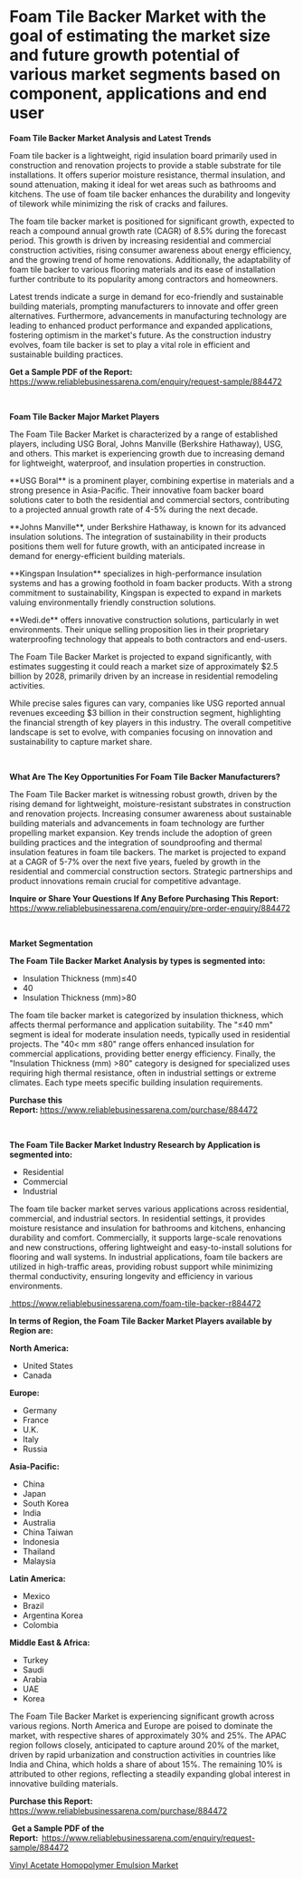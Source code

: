<p><h1>Foam Tile Backer Market with the goal of estimating the market size and future growth potential of various market segments based on component, applications and end user</h1></p><p><strong>Foam Tile Backer Market Analysis and Latest Trends</strong></p>
<p><p>Foam tile backer is a lightweight, rigid insulation board primarily used in construction and renovation projects to provide a stable substrate for tile installations. It offers superior moisture resistance, thermal insulation, and sound attenuation, making it ideal for wet areas such as bathrooms and kitchens. The use of foam tile backer enhances the durability and longevity of tilework while minimizing the risk of cracks and failures.</p><p>The foam tile backer market is positioned for significant growth, expected to reach a compound annual growth rate (CAGR) of 8.5% during the forecast period. This growth is driven by increasing residential and commercial construction activities, rising consumer awareness about energy efficiency, and the growing trend of home renovations. Additionally, the adaptability of foam tile backer to various flooring materials and its ease of installation further contribute to its popularity among contractors and homeowners.</p><p>Latest trends indicate a surge in demand for eco-friendly and sustainable building materials, prompting manufacturers to innovate and offer green alternatives. Furthermore, advancements in manufacturing technology are leading to enhanced product performance and expanded applications, fostering optimism in the market's future. As the construction industry evolves, foam tile backer is set to play a vital role in efficient and sustainable building practices.</p></p>
<p><strong>Get a Sample PDF of the Report:&nbsp;</strong> <a href="https://www.reliablebusinessarena.com/enquiry/request-sample/884472?utm_campaign=2189&utm_medium=2&utm_source=Github&utm_content=ia&utm_term=01042025&utm_id=foam-tile-backer">https://www.reliablebusinessarena.com/enquiry/request-sample/884472</a></p>
<p>&nbsp;</p>
<p><strong>Foam Tile Backer Major Market Players</strong></p>
<p><p>The Foam Tile Backer Market is characterized by a range of established players, including USG Boral, Johns Manville (Berkshire Hathaway), USG, and others. This market is experiencing growth due to increasing demand for lightweight, waterproof, and insulation properties in construction. </p><p>**USG Boral** is a prominent player, combining expertise in materials and a strong presence in Asia-Pacific. Their innovative foam backer board solutions cater to both the residential and commercial sectors, contributing to a projected annual growth rate of 4-5% during the next decade.</p><p>**Johns Manville**, under Berkshire Hathaway, is known for its advanced insulation solutions. The integration of sustainability in their products positions them well for future growth, with an anticipated increase in demand for energy-efficient building materials.</p><p>**Kingspan Insulation** specializes in high-performance insulation systems and has a growing foothold in foam backer products. With a strong commitment to sustainability, Kingspan is expected to expand in markets valuing environmentally friendly construction solutions.</p><p>**Wedi.de** offers innovative construction solutions, particularly in wet environments. Their unique selling proposition lies in their proprietary waterproofing technology that appeals to both contractors and end-users. </p><p>The Foam Tile Backer Market is projected to expand significantly, with estimates suggesting it could reach a market size of approximately $2.5 billion by 2028, primarily driven by an increase in residential remodeling activities.</p><p>While precise sales figures can vary, companies like USG reported annual revenues exceeding $3 billion in their construction segment, highlighting the financial strength of key players in this industry. The overall competitive landscape is set to evolve, with companies focusing on innovation and sustainability to capture market share.</p></p>
<p>&nbsp;</p>
<p><strong>What Are The Key Opportunities For Foam Tile Backer Manufacturers?</strong></p>
<p><p>The Foam Tile Backer market is witnessing robust growth, driven by the rising demand for lightweight, moisture-resistant substrates in construction and renovation projects. Increasing consumer awareness about sustainable building materials and advancements in foam technology are further propelling market expansion. Key trends include the adoption of green building practices and the integration of soundproofing and thermal insulation features in foam tile backers. The market is projected to expand at a CAGR of 5-7% over the next five years, fueled by growth in the residential and commercial construction sectors. Strategic partnerships and product innovations remain crucial for competitive advantage.</p></p>
<p><strong>Inquire or Share Your Questions If Any Before Purchasing This Report:</strong> <a href="https://www.reliablebusinessarena.com/enquiry/pre-order-enquiry/884472?utm_campaign=2189&utm_medium=2&utm_source=Github&utm_content=ia&utm_term=01042025&utm_id=foam-tile-backer">https://www.reliablebusinessarena.com/enquiry/pre-order-enquiry/884472</a></p>
<p>&nbsp;</p>
<p><strong>Market Segmentation</strong></p>
<p><strong>The Foam Tile Backer Market Analysis by types is segmented into:</strong></p>
<p><ul><li>Insulation Thickness (mm)≤40</li><li>40<Insulation Thickness (mm)≤80</li><li>Insulation Thickness (mm)>80</li></ul></p>
<p><p>The foam tile backer market is categorized by insulation thickness, which affects thermal performance and application suitability. The "≤40 mm" segment is ideal for moderate insulation needs, typically used in residential projects. The "40< mm ≤80" range offers enhanced insulation for commercial applications, providing better energy efficiency. Finally, the "Insulation Thickness (mm) >80" category is designed for specialized uses requiring high thermal resistance, often in industrial settings or extreme climates. Each type meets specific building insulation requirements.</p></p>
<p><strong>Purchase this Report:&nbsp;</strong><a href="https://www.reliablebusinessarena.com/purchase/884472?utm_campaign=2189&utm_medium=2&utm_source=Github&utm_content=ia&utm_term=01042025&utm_id=foam-tile-backer">https://www.reliablebusinessarena.com/purchase/884472</a></p>
<p>&nbsp;</p>
<p><strong>The Foam Tile Backer Market Industry Research by Application is segmented into:</strong></p>
<p><ul><li>Residential</li><li>Commercial</li><li>Industrial</li></ul></p>
<p><p>The foam tile backer market serves various applications across residential, commercial, and industrial sectors. In residential settings, it provides moisture resistance and insulation for bathrooms and kitchens, enhancing durability and comfort. Commercially, it supports large-scale renovations and new constructions, offering lightweight and easy-to-install solutions for flooring and wall systems. In industrial applications, foam tile backers are utilized in high-traffic areas, providing robust support while minimizing thermal conductivity, ensuring longevity and efficiency in various environments.</p></p>
<p><a href="https://www.reliablebusinessarena.com/foam-tile-backer-r884472?utm_campaign=2189&utm_medium=2&utm_source=Github&utm_content=ia&utm_term=01042025&utm_id=foam-tile-backer">&nbsp;https://www.reliablebusinessarena.com/foam-tile-backer-r884472</a></p>
<p><strong>In terms of Region, the Foam Tile Backer Market Players available by Region are:</strong></p>
<p>
    <p> <strong> North America: </strong>
        <ul>
            <li>United States</li>
            <li>Canada</li>
        </ul>
        </p> 
    <p> <strong> Europe: </strong>
        <ul>
            <li>Germany</li>
            <li>France</li>
            <li>U.K.</li>
            <li>Italy</li>
            <li>Russia</li>
        </ul>
        </p> 
    <p> <strong> Asia-Pacific: </strong>
        <ul>
            <li>China</li>
            <li>Japan</li>
            <li>South Korea</li>
            <li>India</li>
            <li>Australia</li>
            <li>China Taiwan</li>
            <li>Indonesia</li>
            <li>Thailand</li>
            <li>Malaysia</li>
        </ul>
        </p> 
    <p> <strong> Latin America: </strong>
        <ul>
            <li>Mexico</li>
            <li>Brazil</li>
            <li>Argentina Korea</li>
            <li>Colombia</li>
        </ul>
        </p> 
    <p> <strong> Middle East & Africa: </strong>
        <ul>
            <li>Turkey</li>
            <li>Saudi</li>
            <li>Arabia</li>
            <li>UAE</li>
            <li>Korea</li>
        </ul>
    </p>
    </p>
<p><p>The Foam Tile Backer Market is experiencing significant growth across various regions. North America and Europe are poised to dominate the market, with respective shares of approximately 30% and 25%. The APAC region follows closely, anticipated to capture around 20% of the market, driven by rapid urbanization and construction activities in countries like India and China, which holds a share of about 15%. The remaining 10% is attributed to other regions, reflecting a steadily expanding global interest in innovative building materials.</p></p>
<p><strong>Purchase this Report: </strong><a href="https://www.reliablebusinessarena.com/purchase/884472?utm_campaign=2189&utm_medium=2&utm_source=Github&utm_content=ia&utm_term=01042025&utm_id=foam-tile-backer">https://www.reliablebusinessarena.com/purchase/884472</a></p>
<p>&nbsp;<strong>Get a Sample PDF of the Report:&nbsp;&nbsp;</strong><a href="https://www.reliablebusinessarena.com/enquiry/request-sample/884472?utm_campaign=2189&utm_medium=2&utm_source=Github&utm_content=ia&utm_term=01042025&utm_id=foam-tile-backer">https://www.reliablebusinessarena.com/enquiry/request-sample/884472</a></p>
<p><strong></strong></p>
<p><p><a href="https://github.com/FlorianWolf90/Market-Research-Report-List-2/blob/main/vinyl-acetate-homopolymer-emulsion-market.md?utm_campaign=2189&utm_medium=2&utm_source=Github&utm_content=ia&utm_term=01042025&utm_id=foam-tile-backer">Vinyl Acetate Homopolymer Emulsion Market</a></p></p>